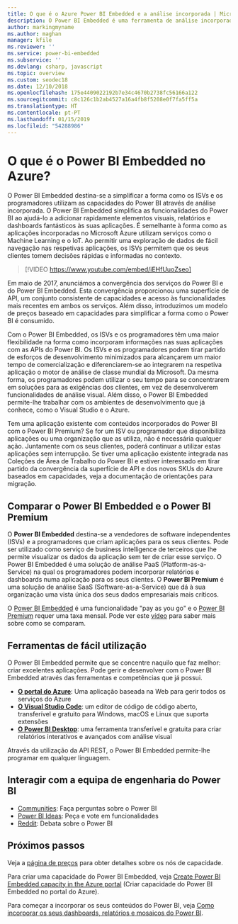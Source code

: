 ```yaml
---
title: O que é o Azure Power BI Embedded e a análise incorporada | Microsoft Docs
description: O Power BI Embedded é uma ferramenta de análise incorporada que se destina a simplificar a forma como os ISVs e os programadores utilizam as capacidades do Power BI, ajudando-os a adicionar rapidamente elementos visuais, relatórios e dashboards fantásticos às suas aplicações. Saiba como utilizar software de análise incorporada, ferramentas de análise incorporada ou ferramentas de business intelligence incorporada através do Power BI Embedded.
author: markingmyname
ms.author: maghan
manager: kfile
ms.reviewer: ''
ms.service: power-bi-embedded
ms.subservice: ''
ms.devlang: csharp, javascript
ms.topic: overview
ms.custom: seodec18
ms.date: 12/10/2018
ms.openlocfilehash: 175e4409022192b7e34c4670b2738fc56166a122
ms.sourcegitcommit: c8c126c1b2ab4527a16a4fb8f5208e0f7fa5ff5a
ms.translationtype: HT
ms.contentlocale: pt-PT
ms.lasthandoff: 01/15/2019
ms.locfileid: "54288986"
---
```

# <a name="what-is-power-bi-embedded-in-azure"></a>O que é o Power BI Embedded no Azure?

O Power BI Embedded destina-se a simplificar a forma como os ISVs e os programadores utilizam as capacidades do Power BI através de análise incorporada. O Power BI Embedded simplifica as funcionalidades do Power BI ao ajudá-lo a adicionar rapidamente elementos visuais, relatórios e dashboards fantásticos às suas aplicações. É semelhante à forma como as aplicações incorporadas no Microsoft Azure utilizam serviços como o Machine Learning e o IoT. Ao permitir uma exploração de dados de fácil navegação nas respetivas aplicações, os ISVs permitem que os seus clientes tomem decisões rápidas e informadas no contexto.

> [!VIDEO https://www.youtube.com/embed/iEHfUuoZseo]

Em maio de 2017, anunciámos a convergência dos serviços do Power BI e do Power BI Embedded. Esta convergência proporcionou uma superfície de API, um conjunto consistente de capacidades e acesso às funcionalidades mais recentes em ambos os serviços. Além disso, introduzimos um modelo de preços baseado em capacidades para simplificar a forma como o Power BI é consumido.

Com o Power BI Embedded, os ISVs e os programadores têm uma maior flexibilidade na forma como incorporam informações nas suas aplicações com as APIs do Power BI. Os ISVs e os programadores podem tirar partido de esforços de desenvolvimento minimizados para alcançarem um maior tempo de comercialização e diferenciarem-se ao integrarem na respetiva aplicação o motor de análise de classe mundial da Microsoft. Da mesma forma, os programadores podem utilizar o seu tempo para se concentrarem em soluções para as exigências dos clientes, em vez de desenvolverem funcionalidades de análise visual. Além disso, o Power BI Embedded permite-lhe trabalhar com os ambientes de desenvolvimento que já conhece, como o Visual Studio e o Azure.

Tem uma aplicação existente com conteúdos incorporados do Power BI com o Power BI Premium? Se for um ISV ou programador que disponibiliza aplicações ou uma organização que as utiliza, não é necessária qualquer ação. Juntamente com os seus clientes, poderá continuar a utilizar estas aplicações sem interrupção. Se tiver uma aplicação existente integrada nas Coleções de Área de Trabalho do Power BI e estiver interessado em tirar partido da convergência da superfície de API e dos novos SKUs do Azure baseados em capacidades, veja a documentação de orientações para migração.

## <a name="comparing-power-bi-embedded-with-power-bi-premium"></a>Comparar o Power BI Embedded e o Power BI Premium

O **Power BI Embedded** destina-se a vendedores de software independentes (ISVs) e a programadores que criam aplicações para os seus clientes. Pode ser utilizado como serviço de business intelligence de terceiros que lhe permite visualizar os dados da aplicação sem ter de criar esse serviço. O Power BI Embedded é uma solução de análise PaaS (Platform-as-a-Service) na qual os programadores podem incorporar relatórios e dashboards numa aplicação para os seus clientes. O **Power BI Premium** é uma solução de análise SaaS (Software-as-a-Service) que dá à sua organização uma vista única dos seus dados empresariais mais críticos. 

O [Power BI Embedded](https://azure.microsoft.com/pricing/details/power-bi-embedded/) é uma funcionalidade "pay as you go" e o [Power BI Premium](https://powerbi.microsoft.com/calculator/) requer uma taxa mensal. Pode ver este [vídeo](https://www.youtube.com/watch?v=0y2oJikC6Xc&t=0s&list=PLv2BtOtLblH1dQPV49Ni12olDcUoW-GEl&index=3) para saber mais sobre como se comparam.

## <a name="easy-to-use-tools"></a>Ferramentas de fácil utilização

O Power BI Embedded permite que se concentre naquilo que faz melhor: criar excelentes aplicações. Pode gerir e desenvolver com o Power BI Embedded através das ferramentas e competências que já possui.

* [**O portal do Azure**](https://portal.azure.com/): Uma aplicação baseada na Web para gerir todos os serviços do Azure
* [**O Visual Studio Code**](https://code.visualstudio.com/docs): um editor de código de código aberto, transferível e gratuito para Windows, macOS e Linux que suporta extensões
* [**O Power BI Desktop**](https://powerbi.microsoft.com/desktop/): uma ferramenta transferível e gratuita para criar relatórios interativos e avançados com análise visual

Através da utilização da API REST, o Power BI Embedded permite-lhe programar em qualquer linguagem.

## <a name="engage-with-the-power-bi-engineering-team"></a>Interagir com a equipa de engenharia do Power BI

* [Communities](https://community.powerbi.com/): Faça perguntas sobre o Power BI
* [Power BI Ideas](https://ideas.powerbi.com): Peça e vote em funcionalidades
* [Reddit](https://www.reddit.com/r/PowerBI/): Debata sobre o Power BI

## <a name="next-steps"></a>Próximos passos

Veja a [página de preços](https://azure.microsoft.com/pricing/details/power-bi-embedded/) para obter detalhes sobre os nós de capacidade.

Para criar uma capacidade do Power BI Embedded, veja [Create Power BI Embedded capacity in the Azure portal](azure-pbie-create-capacity.md) (Criar capacidade do Power BI Embedded no portal do Azure).

Para começar a incorporar os seus conteúdos do Power BI, veja [Como incorporar os seus dashboards, relatórios e mosaicos do Power BI](https://powerbi.microsoft.com/documentation/powerbi-developer-embedding-content/).
